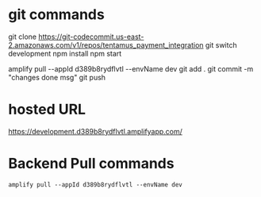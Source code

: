 # git commands 
  git clone https://git-codecommit.us-east-2.amazonaws.com/v1/repos/tentamus_payment_integration
  git switch development
  npm install
  npm start

amplify pull --appId d389b8rydflvtl --envName dev
  git add .
  git commit -m "changes done msg"
  git push

  # hosted URL
  https://development.d389b8rydflvtl.amplifyapp.com/

  # Backend Pull commands
    amplify pull --appId d389b8rydflvtl --envName dev
